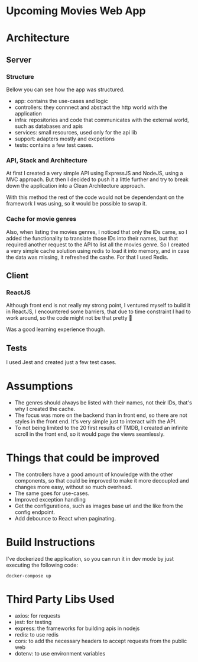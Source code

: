 # Upcoming Movies Web App

# Architecture

## Server

### Structure
Bellow you can see how the app was structured.

- app: contains the use-cases and logic
- controllers: they connnect and abstract the http world with the application
- infra: repositories and code that communicates with the external world, such as databases and apis
- services: small resources, used only for the api lib
- support: adapters mostly and excpetions
- tests: contains a few test cases.

### API, Stack and Architecture
At first I created a very simple API using ExpressJS and NodeJS, using a MVC approach. But then I decided to push it a little further and try to break down the application into a Clean Architecture approach.

With this method the rest of the code would not be dependendant on the framework I was using, so it would be possible to swap it.

### Cache for movie genres
Also, when listing the movies genres, I noticed that only the IDs came, so I added the functionality to translate those IDs into their names, but that required another request to the API to list all the movies genre. So I created a very simple cache solution using redis to load it into memory, and in case the data was missing, it refreshed the cashe. For that I used Redis.

## Client
### ReactJS
Although front end is not really my strong point, I ventured myself to build it in ReactJS, I encountered some barriers, that due to time constraint I had to work around, so the code might not be that pretty 😬

Was a good learning experience though.

## Tests
I used Jest and created just a few test cases.

# Assumptions

- The genres should always be listed with their names, not their IDs, that's why I created the cache.
- The focus was more on the backend than in front end, so there are not styles in the front end. It's very simple just to interact with the API.
- To not being limited to the 20 first results of TMDB, I created an infinite scroll in the front end, so it would page the views seamlessly.

# Things that could be improved

- The controllers have a good amount of knowledge with the other components, so that could be improved to make it more decoupled and changes more easy, without so much overhead.
- The same goes for use-cases.
- Improved exception handling
- Get the configurations, such as images base url and the like from the config endpoint.
- Add debounce to React when paginating.

# Build Instructions

I've dockerized the application, so you can run it in dev mode by just executing the following code:

```
docker-compose up
```

# Third Party Libs Used

- axios: for requests
- jest: for testing
- express: the frameworks for building apis in nodejs
- redis: to use redis
- cors: to add the necessary headers to accept requests from the public web
- dotenv: to use environment variables